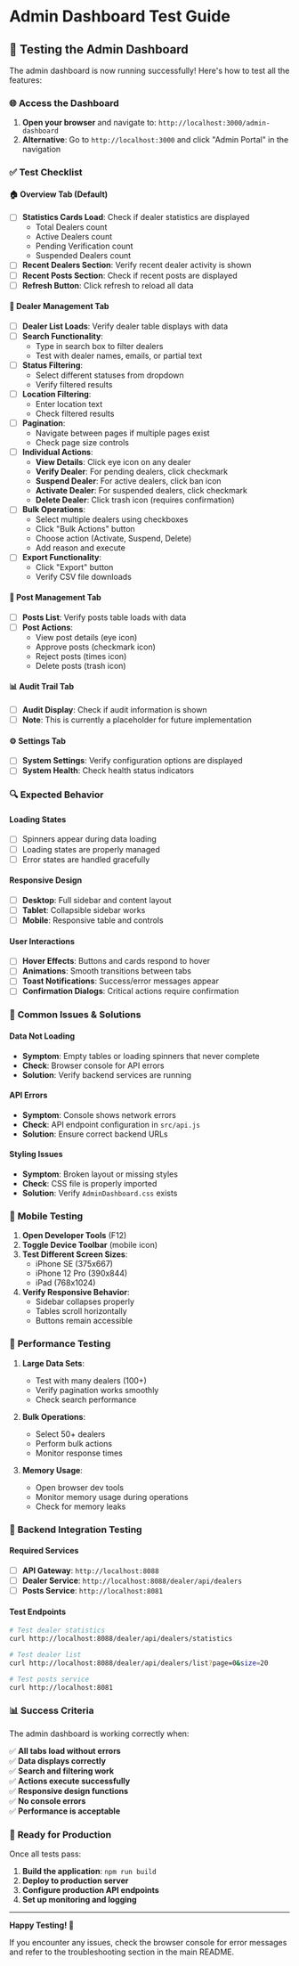 # Admin Dashboard Test Guide

## 🧪 Testing the Admin Dashboard

The admin dashboard is now running successfully! Here's how to test all the features:

### 🌐 **Access the Dashboard**

1. **Open your browser** and navigate to: `http://localhost:3000/admin-dashboard`
2. **Alternative**: Go to `http://localhost:3000` and click "Admin Portal" in the navigation

### ✅ **Test Checklist**

#### 🏠 **Overview Tab (Default)**
- [ ] **Statistics Cards Load**: Check if dealer statistics are displayed
  - Total Dealers count
  - Active Dealers count  
  - Pending Verification count
  - Suspended Dealers count
- [ ] **Recent Dealers Section**: Verify recent dealer activity is shown
- [ ] **Recent Posts Section**: Check if recent posts are displayed
- [ ] **Refresh Button**: Click refresh to reload all data

#### 👥 **Dealer Management Tab**
- [ ] **Dealer List Loads**: Verify dealer table displays with data
- [ ] **Search Functionality**: 
  - Type in search box to filter dealers
  - Test with dealer names, emails, or partial text
- [ ] **Status Filtering**: 
  - Select different statuses from dropdown
  - Verify filtered results
- [ ] **Location Filtering**: 
  - Enter location text
  - Check filtered results
- [ ] **Pagination**: 
  - Navigate between pages if multiple pages exist
  - Check page size controls
- [ ] **Individual Actions**:
  - **View Details**: Click eye icon on any dealer
  - **Verify Dealer**: For pending dealers, click checkmark
  - **Suspend Dealer**: For active dealers, click ban icon
  - **Activate Dealer**: For suspended dealers, click checkmark
  - **Delete Dealer**: Click trash icon (requires confirmation)
- [ ] **Bulk Operations**:
  - Select multiple dealers using checkboxes
  - Click "Bulk Actions" button
  - Choose action (Activate, Suspend, Delete)
  - Add reason and execute
- [ ] **Export Functionality**: 
  - Click "Export" button
  - Verify CSV file downloads

#### 📝 **Post Management Tab**
- [ ] **Posts List**: Verify posts table loads with data
- [ ] **Post Actions**:
  - View post details (eye icon)
  - Approve posts (checkmark icon)
  - Reject posts (times icon)
  - Delete posts (trash icon)

#### 📊 **Audit Trail Tab**
- [ ] **Audit Display**: Check if audit information is shown
- [ ] **Note**: This is currently a placeholder for future implementation

#### ⚙️ **Settings Tab**
- [ ] **System Settings**: Verify configuration options are displayed
- [ ] **System Health**: Check health status indicators

### 🔍 **Expected Behavior**

#### **Loading States**
- [ ] Spinners appear during data loading
- [ ] Loading states are properly managed
- [ ] Error states are handled gracefully

#### **Responsive Design**
- [ ] **Desktop**: Full sidebar and content layout
- [ ] **Tablet**: Collapsible sidebar works
- [ ] **Mobile**: Responsive table and controls

#### **User Interactions**
- [ ] **Hover Effects**: Buttons and cards respond to hover
- [ ] **Animations**: Smooth transitions between tabs
- [ ] **Toast Notifications**: Success/error messages appear
- [ ] **Confirmation Dialogs**: Critical actions require confirmation

### 🚨 **Common Issues & Solutions**

#### **Data Not Loading**
- **Symptom**: Empty tables or loading spinners that never complete
- **Check**: Browser console for API errors
- **Solution**: Verify backend services are running

#### **API Errors**
- **Symptom**: Console shows network errors
- **Check**: API endpoint configuration in `src/api.js`
- **Solution**: Ensure correct backend URLs

#### **Styling Issues**
- **Symptom**: Broken layout or missing styles
- **Check**: CSS file is properly imported
- **Solution**: Verify `AdminDashboard.css` exists

### 📱 **Mobile Testing**

1. **Open Developer Tools** (F12)
2. **Toggle Device Toolbar** (mobile icon)
3. **Test Different Screen Sizes**:
   - iPhone SE (375x667)
   - iPhone 12 Pro (390x844)
   - iPad (768x1024)
4. **Verify Responsive Behavior**:
   - Sidebar collapses properly
   - Tables scroll horizontally
   - Buttons remain accessible

### 🎯 **Performance Testing**

1. **Large Data Sets**: 
   - Test with many dealers (100+)
   - Verify pagination works smoothly
   - Check search performance

2. **Bulk Operations**:
   - Select 50+ dealers
   - Perform bulk actions
   - Monitor response times

3. **Memory Usage**:
   - Open browser dev tools
   - Monitor memory usage during operations
   - Check for memory leaks

### 🔧 **Backend Integration Testing**

#### **Required Services**
- [ ] **API Gateway**: `http://localhost:8088`
- [ ] **Dealer Service**: `http://localhost:8088/dealer/api/dealers`
- [ ] **Posts Service**: `http://localhost:8081`

#### **Test Endpoints**
```bash
# Test dealer statistics
curl http://localhost:8088/dealer/api/dealers/statistics

# Test dealer list
curl http://localhost:8088/dealer/api/dealers/list?page=0&size=20

# Test posts service
curl http://localhost:8081
```

### 📊 **Success Criteria**

The admin dashboard is working correctly when:

✅ **All tabs load without errors**  
✅ **Data displays correctly**  
✅ **Search and filtering work**  
✅ **Actions execute successfully**  
✅ **Responsive design functions**  
✅ **No console errors**  
✅ **Performance is acceptable**  

### 🚀 **Ready for Production**

Once all tests pass:
1. **Build the application**: `npm run build`
2. **Deploy to production server**
3. **Configure production API endpoints**
4. **Set up monitoring and logging**

---

**Happy Testing! 🎉**

If you encounter any issues, check the browser console for error messages and refer to the troubleshooting section in the main README.
